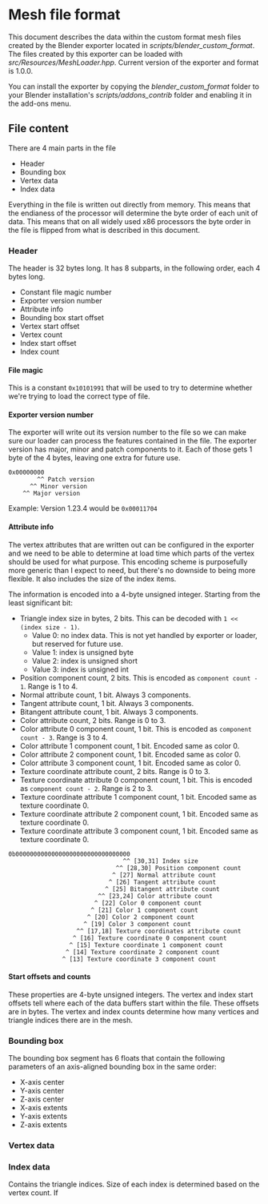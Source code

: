 # Mesh file format
This document describes the data within the custom format mesh files created by the Blender exporter located in *scripts/blender_custom_format*. The files created by this exporter can be loaded with *src/Resources/MeshLoader.hpp*. Current version of the exporter and format is 1.0.0.

You can install the exporter by copying the *blender_custom_format* folder to your Blender installation's *scripts/addons_contrib* folder and enabling it in the add-ons menu.

## File content
There are 4 main parts in the file
- Header
- Bounding box
- Vertex data
- Index data

Everything in the file is written out directly from memory. This means that the endianess of the processor will determine the byte order of each unit of data. This means that on all widely used x86 processors the byte order in the file is flipped from what is described in this document.

### Header
The header is 32 bytes long. It has 8 subparts, in the following order, each 4 bytes long.
- Constant file magic number
- Exporter version number
- Attribute info
- Bounding box start offset
- Vertex start offset
- Vertex count
- Index start offset
- Index count

#### File magic
This is a constant `0x10101991` that will be used to try to determine whether we're trying to load the correct type of file.

#### Exporter version number
The exporter will write out its version number to the file so we can make sure our loader can process the features contained in the file. The exporter version has major, minor and patch components to it. Each of those gets 1 byte of the 4 bytes, leaving one extra for future use.

```
0x00000000
        ^^ Patch version
      ^^ Minor version
	^^ Major version
```

Example: Version 1.23.4 would be `0x00011704`

#### Attribute info
The vertex attributes that are written out can be configured in the exporter and we need to be able to determine at load time which parts of the vertex should be used for what purpose. This encoding scheme is purposefully more generic than I expect to need, but there's no downside to being more flexible. It also includes the size of the index items.

The information is encoded into a 4-byte unsigned integer. Starting from the least significant bit:
- Triangle index size in bytes, 2 bits. This can be decoded with `1 << (index size - 1)`.
  - Value 0: no index data. This is not yet handled by exporter or loader, but reserved for future use.
  - Value 1: index is unsigned byte
  - Value 2: index is unsigned short
  - Value 3: index is unsigned int
- Position component count, 2 bits. This is encoded as `component count - 1`. Range is 1 to 4.
- Normal attribute count, 1 bit. Always 3 components.
- Tangent attribute count, 1 bit. Always 3 components.
- Bitangent attribute count, 1 bit. Always 3 components.
- Color attribute count, 2 bits. Range is 0 to 3.
- Color attribute 0 component count, 1 bit. This is encoded as `component count - 3`. Range is 3 to 4.
- Color attribute 1 component count, 1 bit. Encoded same as color 0.
- Color attribute 2 component count, 1 bit. Encoded same as color 0.
- Color attribute 3 component count, 1 bit. Encoded same as color 0.
- Texture coordinate attribute count, 2 bits. Range is 0 to 3.
- Texture coordinate attribute 0 component count, 1 bit. This is encoded as `component count - 2`. Range is 2 to 3.
- Texture coordinate attribute 1 component count, 1 bit. Encoded same as texture coordinate 0.
- Texture coordinate attribute 2 component count, 1 bit. Encoded same as texture coordinate 0.
- Texture coordinate attribute 3 component count, 1 bit. Encoded same as texture coordinate 0.

```
0b00000000000000000000000000000000
                                ^^ [30,31] Index size
                              ^^ [28,30] Position component count
                             ^ [27] Normal attribute count
                            ^ [26] Tangent attribute count
                           ^ [25] Bitangent attribute count
                         ^^ [23,24] Color attribute count
                        ^ [22] Color 0 component count
                       ^ [21] Color 1 component count
                      ^ [20] Color 2 component count
                     ^ [19] Color 3 component count
                   ^^ [17,18] Texture coordinates attribute count
                  ^ [16] Texture coordinate 0 component count
                 ^ [15] Texture coordinate 1 component count
                ^ [14] Texture coordinate 2 component count
               ^ [13] Texture coordinate 3 component count
```

#### Start offsets and counts
These properties are 4-byte unsigned integers. The vertex and index start offsets tell where each of the data buffers start within the file. These offsets are in bytes. The vertex and index counts determine how many vertices and triangle indices there are in the mesh.

### Bounding box
The bounding box segment has 6 floats that contain the following parameters of an axis-aligned bounding box in the same order:
- X-axis center
- Y-axis center
- Z-axis center
- X-axis extents
- Y-axis extents
- Z-axis extents

### Vertex data

### Index data
Contains the triangle indices. Size of each index is determined based on the vertex count. If 